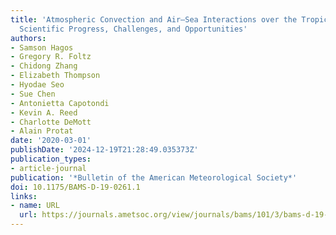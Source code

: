 ```yaml
---
title: 'Atmospheric Convection and Air–Sea Interactions over the Tropical Oceans:
  Scientific Progress, Challenges, and Opportunities'
authors:
- Samson Hagos
- Gregory R. Foltz
- Chidong Zhang
- Elizabeth Thompson
- Hyodae Seo
- Sue Chen
- Antonietta Capotondi
- Kevin A. Reed
- Charlotte DeMott
- Alain Protat
date: '2020-03-01'
publishDate: '2024-12-19T21:28:49.035373Z'
publication_types:
- article-journal
publication: '*Bulletin of the American Meteorological Society*'
doi: 10.1175/BAMS-D-19-0261.1
links:
- name: URL
  url: https://journals.ametsoc.org/view/journals/bams/101/3/bams-d-19-0261.1.xml
---
```

